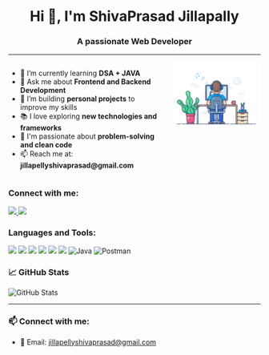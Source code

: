 <h1 align="center">Hi 👋, I'm ShivaPrasad Jillapally</h1>
<h3 align="center">A passionate Web Developer</h3>
<hr>
<div style="overflow: hidden;">
  
  <div style="float: left; width: 60%;">
    <ul>
      <li>🌱 I’m currently learning <strong>DSA + JAVA</strong></li>
      <li>💬 Ask me about <strong>Frontend and Backend Development</strong></li>
      <li>🚀 I’m building <strong>personal projects</strong> to improve my skills</li>
      <li>📚 I love exploring <strong>new technologies and frameworks</strong></li>
      <li>🧠 I'm passionate about <strong>problem-solving and clean code</strong></li>
      <li>📫 Reach me at: <strong>jillapellyshivaprasad@gmail.com</strong></li>
    </ul>
  </div>

  <div style="float: right; width: 35%;">
    <img src="https://github.com/Shiva-ux67/Shiva-ux67/blob/main/coding.gif?raw=true" width="250px" />
  </div>

</div>


### Connect with me:

<p align="left">
  <a href="[https://www.linkedin.com/in/your-link](https://www.linkedin.com/in/shivaprasad-jillapally-181087334)" target="_blank">
 <img src="https://img.icons8.com/fluency/48/linkedin.png" width="30px" />
  </a>
  <a href="[https://www.instagram.com/your-profile/](https://www.instagram.com/invites/contact/?utm_source=ig_contact_invite&utm_medium=copy_link&utm_content=mq6xit0)" target="_blank">
    <img src="https://img.icons8.com/color/48/instagram-new--v1.png" width="30px" />
  </a>
</p>


### Languages and Tools:

<p align="left">
  <img src="https://cdn.jsdelivr.net/gh/devicons/devicon/icons/html5/html5-original.svg" width="40px"/>
  <img src="https://cdn.jsdelivr.net/gh/devicons/devicon/icons/css3/css3-original.svg" width="40px"/>
  <img src="https://cdn.jsdelivr.net/gh/devicons/devicon/icons/javascript/javascript-original.svg" width="40px"/>
  <img src="https://cdn.jsdelivr.net/gh/devicons/devicon/icons/react/react-original.svg" width="40px"/>
  <img src="https://cdn.jsdelivr.net/gh/devicons/devicon/icons/mysql/mysql-original.svg" width="40px"/>
  <img src="https://cdn.jsdelivr.net/gh/devicons/devicon/icons/python/python-original.svg" width="40px"/>
  <img src="https://cdn.jsdelivr.net/gh/devicons/devicon/icons/java/java-original.svg" width="40px" alt="Java" />
  <img src="https://www.vectorlogo.zone/logos/getpostman/getpostman-icon.svg" width="40px" alt="Postman" />
</p>



### 📈 GitHub Stats
![GitHub Stats](https://github-readme-stats.vercel.app/api?username=shivaprasadj&show_icons=true)

---

### 📫 Connect with me:
- 📧 Email: jillapellyshivaprasad@gmail.com




